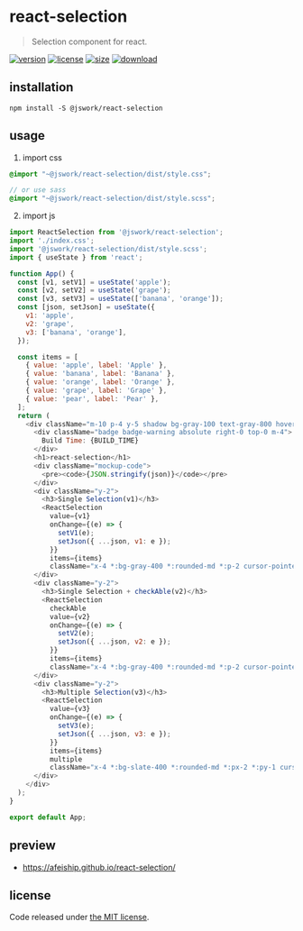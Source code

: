 # react-selection
> Selection component for react.

[![version][version-image]][version-url]
[![license][license-image]][license-url]
[![size][size-image]][size-url]
[![download][download-image]][download-url]

## installation
```shell
npm install -S @jswork/react-selection
```

## usage
1. import css
  ```scss
  @import "~@jswork/react-selection/dist/style.css";

  // or use sass
  @import "~@jswork/react-selection/dist/style.scss";
  ```
2. import js
  ```js
  import ReactSelection from '@jswork/react-selection';
  import './index.css';
  import '@jswork/react-selection/dist/style.scss';
  import { useState } from 'react';

  function App() {
    const [v1, setV1] = useState('apple');
    const [v2, setV2] = useState('grape');
    const [v3, setV3] = useState(['banana', 'orange']);
    const [json, setJson] = useState({
      v1: 'apple',
      v2: 'grape',
      v3: ['banana', 'orange'],
    });

    const items = [
      { value: 'apple', label: 'Apple' },
      { value: 'banana', label: 'Banana' },
      { value: 'orange', label: 'Orange' },
      { value: 'grape', label: 'Grape' },
      { value: 'pear', label: 'Pear' },
    ];
    return (
      <div className="m-10 p-4 y-5 shadow bg-gray-100 text-gray-800 hover:shadow-md transition-all">
        <div className="badge badge-warning absolute right-0 top-0 m-4">
          Build Time: {BUILD_TIME}
        </div>
        <h1>react-selection</h1>
        <div className="mockup-code">
          <pre><code>{JSON.stringify(json)}</code></pre>
        </div>
        <div className="y-2">
          <h3>Single Selection(v1)</h3>
          <ReactSelection
            value={v1}
            onChange={(e) => {
              setV1(e);
              setJson({ ...json, v1: e });
            }}
            items={items}
            className="x-4 *:bg-gray-400 *:rounded-md *:p-2 cursor-pointer" />
        </div>
        <div className="y-2">
          <h3>Single Selection + checkAble(v2)</h3>
          <ReactSelection
            checkAble
            value={v2}
            onChange={(e) => {
              setV2(e);
              setJson({ ...json, v2: e });
            }}
            items={items}
            className="x-4 *:bg-gray-400 *:rounded-md *:p-2 cursor-pointer" />
        </div>
        <div className="y-2">
          <h3>Multiple Selection(v3)</h3>
          <ReactSelection
            value={v3}
            onChange={(e) => {
              setV3(e);
              setJson({ ...json, v3: e });
            }}
            items={items}
            multiple
            className="x-4 *:bg-slate-400 *:rounded-md *:px-2 *:py-1 cursor-pointer" />
        </div>
      </div>
    );
  }

  export default App;
  ```

## preview
- https://afeiship.github.io/react-selection/

## license
Code released under [the MIT license](https://github.com/afeiship/react-selection/blob/master/LICENSE.txt).

[version-image]: https://img.shields.io/npm/v/@jswork/react-selection
[version-url]: https://npmjs.org/package/@jswork/react-selection

[license-image]: https://img.shields.io/npm/l/@jswork/react-selection
[license-url]: https://github.com/afeiship/react-selection/blob/master/LICENSE.txt

[size-image]: https://img.shields.io/bundlephobia/minzip/@jswork/react-selection
[size-url]: https://github.com/afeiship/react-selection/blob/master/dist/react-selection.min.js

[download-image]: https://img.shields.io/npm/dm/@jswork/react-selection
[download-url]: https://www.npmjs.com/package/@jswork/react-selection
